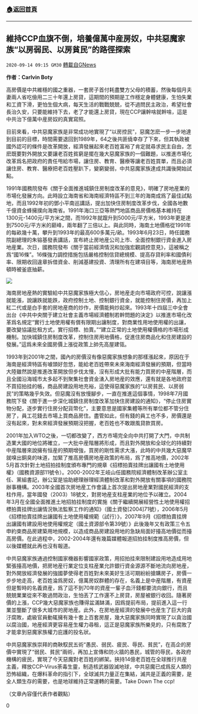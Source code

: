 ###  [:house:返回首頁](https://github.com/ourhimalayas/txt)
---

## 維持CCP血旗不倒，培養億萬中産房奴，中共惡魔家族“以房弱民、以房貧民”的路徑探索
`2020-09-14 09:15 GM30` [轉載自GNews](https://gnews.org/zh-hant/354699/)

**作者：Carlvin Boty**

高房價是中共維穩的國之重器，一套房子首付耗盡雙方父母的積蓄，然後每個月夫妻兩人省吃儉用二三十年還上房貸，這期間的預期是工作穩定身體健康，生怕失業和工資下滑，更怕生個大病，每天生活的戰戰兢兢，從不過問民主政治，希望社會長治久安，只要能維持下去，老了才能還上房貸，現在CCP讓幹啥就幹啥，這是中共治下億萬中産房奴的真實寫照。

目前來看，中共惡魔家族是非常成功地實現了“以房控民”，惡魔怎麽一步一步地達到目前的目標，時間需要退回到1989年，64之後共匪僥幸存了下來，但其執政被國外認可的條件是改革開放，經濟發展起來老百姓富裕了肯定就尋求民主自由，怎麽既要對外開放又要讓老百姓貧窮是擺在幾大惡魔家族的一個難題，以推進市場化改革爲名把政府的責任甩給市場，讓住房、教育、醫療等讓老百姓買單，而且必須讓住房、教育、醫療把老百姓壓趴下，變窮變弱，中共惡魔家族達成共識後開始試點。

1991年國務院發布《關于全面推進城鎮住房制度改革的意見》，明確了房地産業的市場化發展方向。此時設立海南省和海南經濟特區不到三年的海南成爲了最佳試點地，而且1992年初的鄧小平南巡講話，提出加快住房制度改革步伐，全國各地數千億資金蜂擁撲向海南省。1991年海口三亞等熱門地區商品房價格基本維持在1300元-1400元/平方米之間，而1992年就躥升到5000元/平方米，1993年更是達到7500元/平方米的巅峰，兩年翻了三倍以上。與此同時，海南土地價格從1991年的每畝幾十萬，攀升到1993年的最高600多萬元/畝。1993年6月23日，時任國務院副總理的朱镕基發表講話，宣布終止房地産公司上市、全面控制銀行資金進入房地産業。次日，國務院發布《關于當前經濟情況和加強宏觀調控意見》，這被稱之爲“國16條”。16條強力調控措施包括嚴格控制信貸總規模、提高存貸利率和國債利率、限期收回違章拆借資金、削減基建投資、清理所有在建項目等，海南房地産熱頓時被釜底抽薪。

![](https://s3.amazonaws.com/gnews-media-offload/wp-content/uploads/2020/09/14091147/ecce0358e5854f04b95c67dfd32b29e0-1.jpg)

海南房地産熱的實驗給中共惡魔家族極大信心，房地産走向市場政府可控，說讓漲就能漲，說讓跌就能跌，政府控制土地、控制銀行資金，就能控制住房價，再加上紅二代或是白手套的房地産商的炒作，房價能夠炒起來。1993年十四屆三中全會出台《中共中央關于建立社會主義市場經濟體制若幹問題的決定》以推進市場化改革爲名規定“實行土地使用權有償有限期出讓制度，對商業性用地使用權的出讓，要改變協議批租方式，實行招標、拍賣。”“建立正常的土地使用權價格的市場形成機制。加快城鎮住房制度改革，控制住房用地價格，促進住房商品化和住房建設的發展。”這爲未來全國房價上漲從政策上帥先高屋建瓴。

1993年到2001年之間，國內的房價沒有像惡魔家族想象的那樣漲起來，原因在于海南是經濟特區有噱頭好忽悠，能給老百姓帶來未來海南經濟發展的預期，但當時大陸雖然說是推進改革開放但步伐太慢，沒有形成大批有能力買房的中産階層，而且全國沿海城市太多起不到聚集社會資金湧入房地産的效應，還有就是各地政府並不買招拍挂的帳，商品房建設用地充裕，這使得惡魔家族的“以房貧民、以房弱民”的策略幾乎失效。但惡魔沒有放慢腳步，一直在推進這個事情，1998年7月國務院下發《關于進一步深化城鎮住房制度改革加快住房建設的通知》，“停止住房實物分配，逐步實行住房分配貨幣化”，主要意思是國家集體等所有單位都不管分住房了，員工花錢去市場上買商品房住。盡管如此，但有錢的員工也不多，房價還是沒有起來，對未來經濟發展預期沒把握，老百姓也不敢跟風貸款買房。

2001年加入WTO之後，一切都改變了，西方市場完全向中共打開了大門，中共制造業大國的地位將確立，一大批中産階層將形成，而且對外開放和全球化的持續對中産階層來說擁有恒産的預期增強，買房的剛性需求大漲，此時的中共幾大惡魔早就嗅出銅臭的味道，加緊了推高房價房地産政策的布局，爲了推高地價，2002年5月首次針對土地招拍挂制度頒布專門的規章《招標拍賣挂牌出讓國有土地使用權》（國務資源部11號令）。2000-2002年王岐山任國務院經濟體制改革辦公室主任、黨組書記，辦公室是協助總理辦理經濟體制改革和對外開放有關事項的國務院辦事機構。2003年全國首次房地産工作會議上首次提出房地産業對國民經濟的支柱作用，當年國發（2003）18號文，對房地産支柱産業的地位予以確立。2004年3月在全國全面推進土地招拍挂制度的實施《關于繼續開展經營性土地使用權招標拍賣挂牌出讓情況執法監察工作的通知》（國土資發[2004]71號），2006年5月《招標拍賣挂牌出讓國有土地使用權規範（試行）》，2007年9月《招標拍賣挂牌出讓國有建設用地使用權規定（國土資源部令第39號）》此後幾年又有政策三令五申約束商品房建築用地規模，以造成商品房建設用地的急缺局面好擡高地價從而擡高房價。在此過程中，2002-2004年還有幾篇媒體報道招拍挂制度推高房價，但以後媒體就此再也沒有報道。

中共惡魔家族通過控制國家機器影響國家政策，用招拍挂來限制建設用地造成用地緊張擡高地價，把房地産行業定位支柱産業允許銀行資金源源不斷地流向房地産，對外開放經濟發展的強國夢使得老百姓對未來美好生活可期紛紛搶購房子，房價一步步地走高，老百姓淪爲房奴，億萬房奴群體的存在，名義上是中産階層，有資産但是暫時的名義資産，爲了這不到70年的資産一輩子血汗錢都要流向銀行，而且兢兢業業從來不敢過問政治，生怕丟了工作還不上房貸，房屋被銀行收回。隨著房價的上漲，CCP幾大惡魔家族也賺得盆滿缽滿，因爲提前布局，提前進入這一行業並壟斷了很多大城市的房地産。此外，在房地産經濟的發展中也産生了巨大的貪汙腐敗，處級官員動辄擁有幾十套上百套房屋，幾大惡魔家族同時實現了以貪治國以腐治國，地産經濟更容易産生權力尋租，這正是惡魔家族所樂見的，只有腐敗了才能拿到惡魔家族權力庇護的投名狀。

中共惡魔家族崇拜的商鞅馭民五術“愚民、弱民、疲民、辱民、貧民”，在高企的房價中實現了“弱民、貧民”兩術，再加上宣傳和防火牆的愚民，城管的辱民，各政府機構的疲民，實現了今天惡魔對老百姓的綁架。挾持14億老百姓在全球推行共産主義，釋放CCP-Virus荼毒生靈，制造核武器毀滅地球，中共惡魔已成爲反人類的恐怖組織，在爆料革命的指引下，全球滅共力量正在集結，滅共是正義的需要，是全人類生存的需要，也是地球維持正常運轉的需要。Take Down The ccp!

（文章內容僅代表作者觀點）

0
